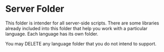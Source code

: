 Server Folder
======

This folder is intender for all server-side scripts. There are some libraries already included
into this folder that help you work with a particular language. Each language has its own folder.

You may DELETE any language folder that you do not intend to support.



